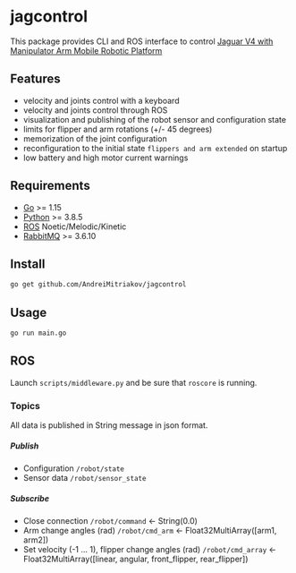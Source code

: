 # jagcontrol
This package provides CLI and ROS interface to control [Jaguar V4 with Manipulator Arm Mobile Robotic Platform](http://jaguar.drrobot.com/specification_V4Arm.asp)

## Features
* velocity and joints control with a keyboard
* velocity and joints control through ROS
* visualization and publishing of the robot sensor and configuration state
* limits for flipper and arm rotations (+/- 45 degrees)
* memorization of the joint configuration
* reconfiguration to the initial state `flippers and arm extended` on startup
* low battery and high motor current warnings


## Requirements  

* [Go](https://golang.org/) >= 1.15  
* [Python](https://www.python.org/) >= 3.8.5  
* [ROS](https://www.ros.org/) Noetic/Melodic/Kinetic
* [RabbitMQ](https://www.rabbitmq.com/) >= 3.6.10  

## Install  

```bash  
go get github.com/AndreiMitriakov/jagcontrol  
```

## Usage

```bash  
go run main.go
```
## ROS
Launch `scripts/middleware.py` and be sure that `roscore` is running.
### Topics
All data is published in String message in json format.
##### Publish
* Configuration `/robot/state`
* Sensor data `/robot/sensor_state`
##### Subscribe
* Close connection `/robot/command` <- String(0.0)
* Arm change angles (rad) `/robot/cmd_arm` <- Float32MultiArray([arm1, arm2])
* Set velocity (-1 ... 1), flipper change angles (rad) `/robot/cmd_array` <- Float32MultiArray([linear, angular, front_flipper, rear_flipper])
